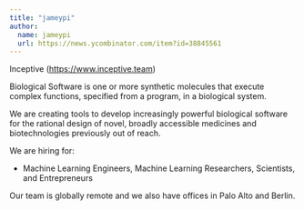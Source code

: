 ```yaml
---
title: "jameypi"
author:
  name: jameypi
  url: https://news.ycombinator.com/item?id=38845561
---
```

Inceptive (<a href="https:&#x2F;&#x2F;www.inceptive.team" rel="nofollow">https:&#x2F;&#x2F;www.inceptive.team</a>)

Biological Software is one or more synthetic molecules that execute complex functions, specified from a program, in a biological system.

We are creating tools to develop increasingly powerful biological software for the rational design of novel, broadly accessible medicines and biotechnologies previously out of reach.

We are hiring for:

* Machine Learning Engineers, Machine Learning Researchers, Scientists, and Entrepreneurs

Our team is globally remote and we also have offices in Palo Alto and Berlin.
